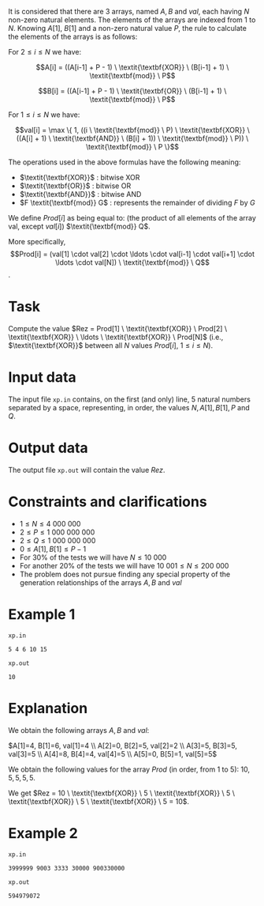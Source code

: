 
It is considered that there are $3$ arrays, named $A, B$ and $val$, each having $N$ non-zero natural elements. The elements of the arrays are indexed from $1$ to $N$. Knowing $A[1]$, $B[1]$ and a non-zero natural value $P$, the rule to calculate the elements of the arrays is as follows:

For $2 \leq i \leq N$ we have:

$$A[i] = ((A[i-1] + P - 1) \ \textit{\textbf{XOR}} \ (B[i-1] + 1) \ \textit{\textbf{mod}} \ P$$

$$B[i] = ((A[i-1] + P - 1) \ \textit{\textbf{OR}} \ (B[i-1] + 1) \ \textit{\textbf{mod}} \ P$$

For $1 \leq i \leq N$ we have:

$$val[i] = \max \{ 1, ((i \ \textit{\textbf{mod}} \ P) \ \textit{\textbf{XOR}} \ ((A[i] + 1) \ \textit{\textbf{AND}} \ (B[i] + 1)) \ \textit{\textbf{mod}} \ P))  \ \textit{\textbf{mod}} \ P \}$$

The operations used in the above formulas have the following meaning:

* $\textit{\textbf{XOR}}$ : bitwise XOR
* $\textit{\textbf{OR}}$ : bitwise OR
* $\textit{\textbf{AND}}$ : bitwise AND
* $F \textit{\textbf{mod}} G$ : represents the remainder of dividing $F$ by $G$

We define $Prod[i]$ as being equal to: (the product of all elements of the array val, except $val[i]$) $\textit{\textbf{mod}} Q$.

More specifically, $$Prod[i] = (val[1] \cdot val[2] \cdot \ldots \cdot val[i-1] \cdot val[i+1] \cdot \ldots \cdot val[N]) \ \textit{\textbf{mod}} \ Q$$.

# Task

Compute the value $Rez = Prod[1] \ \textit{\textbf{XOR}} \ Prod[2] \ \textit{\textbf{XOR}} \ \ldots \ \textit{\textbf{XOR}} \ Prod[N]$ (i.e., $\textit{\textbf{XOR}}$ between all $N$ values $Prod[i]$, $1 \leq i \leq N$).

# Input data

The input file `xp.in` contains, on the first (and only) line, $5$ natural numbers separated by a space, representing, in order, the values $N, A[1], B[1], P$ and $Q$.

# Output data

The output file `xp.out` will contain the value $Rez$.

# Constraints and clarifications

* $1 \leq N \leq 4 \ 000 \ 000$
* $2 \leq P \leq 1 \ 000 \ 000 \ 000$
* $2 \leq Q \leq 1 \ 000 \ 000 \ 000$
* $0 \leq A[1], B[1] \leq P - 1$
* For $30\%$ of the tests we will have $N \leq  10 \ 000$
* For another $20\%$ of the tests we will have $10 \ 001 \leq N \leq 200 \ 000$
* The problem does not pursue finding any special property of the generation relationships of the arrays $A, B$ and $val$

# Example 1

`xp.in`
```
5 4 6 10 15
```

`xp.out`
```
10
```

# Explanation

We obtain the following arrays $A, B$ and $val$:

$A[1]=4, B[1]=6, val[1]=4 \\
A[2]=0, B[2]=5, val[2]=2 \\
A[3]=5, B[3]=5, val[3]=5 \\
A[4]=8, B[4]=4, val[4]=5 \\
A[5]=0, B[5]=1, val[5]=5$

We obtain the following values for the array $Prod$ (in order, from $1$ to $5$):
$10, 5, 5, 5, 5$.

We get $Rez = 10 \ \textit{\textbf{XOR}} \ 5 \ \textit{\textbf{XOR}} \ 5 \ \textit{\textbf{XOR}} \ 5 \ \textit{\textbf{XOR}} \ 5 = 10$.

# Example 2

`xp.in`
```
3999999 9003 3333 30000 900330000
```

`xp.out`
```
594979072
```
